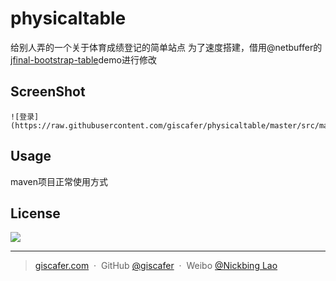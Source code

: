 # physicaltable
给别人弄的一个关于体育成绩登记的简单站点
为了速度搭建，借用@netbuffer的[jfinal-bootstrap-table](https://github.com/netbuffer/jfinal-bootstrap-table)demo进行修改

## ScreenShot

	![登录](https://raw.githubusercontent.com/giscafer/physicaltable/master/src/main/webapp/image/screenshot1.png)

## Usage

maven项目正常使用方式

## License
![](https://img.shields.io/badge/license-MIT-blue.svg)

---

> [giscafer.com](http://giscafer.com) &nbsp;&middot;&nbsp;
> GitHub [@giscafer](https://github.com/giscafer) &nbsp;&middot;&nbsp;
> Weibo [@Nickbing Lao](https://weibo.com/laohoubin)
